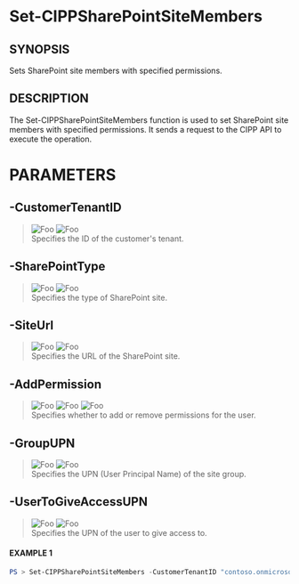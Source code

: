 # Set-CIPPSharePointSiteMembers
## SYNOPSIS
Sets SharePoint site members with specified permissions.
## DESCRIPTION
The Set-CIPPSharePointSiteMembers function is used to set SharePoint site members with specified permissions. It sends a request to the CIPP API to execute the operation.
# PARAMETERS

## **-CustomerTenantID**
> ![Foo](https://img.shields.io/badge/Type-String-Blue?) ![Foo](https://img.shields.io/badge/Mandatory-TRUE-Red?) \
Specifies the ID of the customer's tenant.

  ## **-SharePointType**
> ![Foo](https://img.shields.io/badge/Type-String-Blue?) ![Foo](https://img.shields.io/badge/Mandatory-TRUE-Red?) \
Specifies the type of SharePoint site.

  ## **-SiteUrl**
> ![Foo](https://img.shields.io/badge/Type-String-Blue?) ![Foo](https://img.shields.io/badge/Mandatory-TRUE-Red?) \
Specifies the URL of the SharePoint site.

  ## **-AddPermission**
> ![Foo](https://img.shields.io/badge/Type-Boolean-Blue?) ![Foo](https://img.shields.io/badge/Mandatory-TRUE-Red?) ![Foo](https://img.shields.io/badge/DefaultValue-False-Blue?color=5547a8)\
Specifies whether to add or remove permissions for the user.

  ## **-GroupUPN**
> ![Foo](https://img.shields.io/badge/Type-String-Blue?) ![Foo](https://img.shields.io/badge/Mandatory-TRUE-Red?) \
Specifies the UPN (User Principal Name) of the site group.

  ## **-UserToGiveAccessUPN**
> ![Foo](https://img.shields.io/badge/Type-String-Blue?) ![Foo](https://img.shields.io/badge/Mandatory-TRUE-Red?) \
Specifies the UPN of the user to give access to.

 #### EXAMPLE 1
```powershell
PS > Set-CIPPSharePointSiteMembers -CustomerTenantID "contoso.onmicrosoft.com" -SharePointType "Group" -SiteUrl "https://contoso.sharepoint.com/sites/TeamSite" -AddPermission $true -GroupUPN "group@contoso.com" -UserToGiveAccessUPN "user@contoso.com"
```

